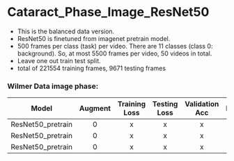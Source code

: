 
# Cataract_Phase_Image_ResNet50
- This is the balanced data version.
- ResNet50 is finetuned from imagenet pretrain model.
- 500 frames per class (task) per video. There are 11 classes (class 0: background). So, at most 5500 frames per video, 50 videos in total.
- Leave one out train test split.
- total of 221554 training frames, 9671 testing frames

### Wilmer Data image phase: 
Model | Augment  | Training Loss | Testing Loss | Validation Acc |  Depth | Dropout | Opti | SLURM ID| Notes |
---|:---:|:---:|:---:|:---:|:---:|:---:|:---: | :---:  |:---: |
ResNet50_pretrain | 0 | x | x | x | x | 50 | x | SGD | local | test=146,149, acc= 0.778, 0.806 |
ResNet50_pretrain | 0 | x | x | x | x | 50 | x | SGD | 5544211 | test=146,149 |
ResNet50_pretrain | 0 | x | x | x | x | 50 | x | ADAM | 5544213 | test=146,149 |
